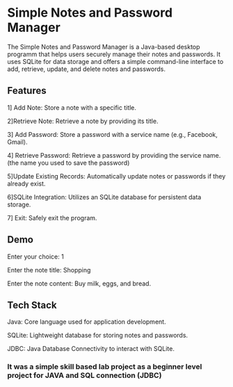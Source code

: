 
# Simple Notes and Password Manager

The Simple Notes and Password Manager is a Java-based desktop programm that helps users securely manage their notes and passwords. It uses SQLite for data storage and offers a simple command-line interface to add, retrieve, update, and delete notes and passwords.

## Features

1] Add Note: Store a note with a specific title.

2]Retrieve Note: Retrieve a note by providing its title.

3] Add Password: Store a password with a service name (e.g., Facebook, Gmail).

4] Retrieve Password: Retrieve a password by providing the service name.(the name you used to save the password)

5]Update Existing Records: Automatically update notes or passwords if they already exist.

6]SQLite Integration: Utilizes an SQLite database for persistent data storage.

7] Exit: Safely exit the program.

## Demo

Enter your choice: 1

Enter the note title: Shopping 

Enter the note content: Buy milk, eggs, and bread.



## Tech Stack

Java: Core language used for application development.

SQLite: Lightweight database for storing notes and passwords.

JDBC: Java Database Connectivity to interact with SQLite.

### It was a simple skill based lab project as a beginner level project for JAVA and SQL connection (JDBC)